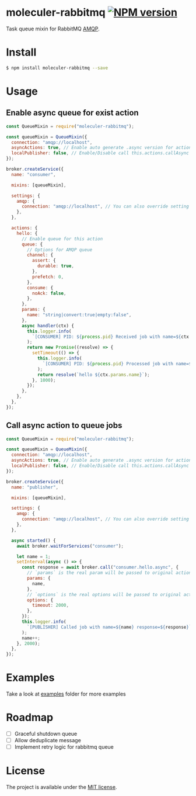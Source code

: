# moleculer-rabbitmq [![NPM version](https://img.shields.io/npm/v/moleculer-rabbitmq.svg)](https://www.npmjs.com/package/moleculer-rabbitmq)

Task queue mixin for RabbitMQ [AMQP](https://www.amqp.org/).

# Install

```bash
$ npm install moleculer-rabbitmq --save
```

# Usage

## Enable async queue for exist action

```js
const QueueMixin = require("moleculer-rabbitmq");

const queueMixin = QueueMixin({
  connection: "amqp://localhost",
  asyncActions: true, // Enable auto generate .async version for actions
  localPublisher: false, // Enable/Disable call this.actions.callAsync to call remote async
});

broker.createService({
  name: "consumer",

  mixins: [queueMixin],

  settings: {
    amqp: {
      connection: "amqp://localhost", // You can also override setting from service setting
    },
  },

  actions: {
    hello: {
      // Enable queue for this action
      queue: {
        // Options for AMQP queue
        channel: {
          assert: {
            durable: true,
          },
          prefetch: 0,
        },
        consume: {
          noAck: false,
        },
      },
      params: {
        name: "string|convert:true|empty:false",
      },
      async handler(ctx) {
        this.logger.info(
          `[CONSUMER] PID: ${process.pid} Received job with name=${ctx.params.name}`
        );
        return new Promise((resolve) => {
          setTimeout(() => {
            this.logger.info(
              `[CONSUMER] PID: ${process.pid} Processed job with name=${ctx.params.name}`
            );
            return resolve(`hello ${ctx.params.name}`);
          }, 1000);
        });
      },
    },
  },
});
```

## Call async action to queue jobs

```js
const QueueMixin = require("moleculer-rabbitmq");

const queueMixin = QueueMixin({
  connection: "amqp://localhost",
  asyncActions: true, // Enable auto generate .async version for actions
  localPublisher: false, // Enable/Disable call this.actions.callAsync to call remote async
});

broker.createService({
  name: "publisher",

  mixins: [queueMixin],

  settings: {
    amqp: {
      connection: "amqp://localhost", // You can also override setting from service setting
    },
  },

  async started() {
    await broker.waitForServices("consumer");

    let name = 1;
    setInterval(async () => {
      const response = await broker.call("consumer.hello.async", {
        // `params` is the real param will be passed to original action
        params: {
          name,
        },
        // `options` is the real options will be passed to original action
        options: {
          timeout: 2000,
        },
      });
      this.logger.info(
        `[PUBLISHER] Called job with name=${name} response=${response}`
      );
      name++;
    }, 2000);
  },
});
```

# Examples

Take a look at [examples](examples) folder for more examples

# Roadmap

- [ ] Graceful shutdown queue
- [ ] Allow deduplicate message
- [ ] Implement retry logic for rabbitmq queue

# License

The project is available under the [MIT license](https://tldrlegal.com/license/mit-license).

